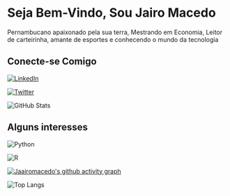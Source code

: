 # Seja Bem-Vindo, Sou Jairo Macedo

Pernambucano apaixonado pela sua terra, Mestrando em Economia, Leitor de carteirinha, amante de esportes e conhecendo o mundo da tecnologia

## Conecte-se Comigo
[![LinkedIn](https://img.shields.io/badge/LinkedIn-000?style=for-the-badge&logo=linkedin&logoColor=0E76A8)](https://www.linkedin.com/in/JairoMacedo/)

[![Twitter](https://img.shields.io/badge/Twitter-000?style=for-the-badge&logo=twitter)](https://twitter.com/_Jairo)

![GitHub Stats](https://github-readme-stats.vercel.app/api?username=Jaairomacedo&theme=transparent&bg_color=000&border_color=30A3DC&show_icons=true&icon_color=30A3DC&title_color=E94D5F&text_color=FFF)

## Alguns interesses

![Python](https://img.shields.io/badge/Python-000?style=for-the-badge&logo=python)

![R](https://img.shields.io/badge/R-000?style=for-the-badge&logo=R)

[![Jaairomacedo's github activity graph](https://github-readme-activity-graph.vercel.app/graph?username=Jaairomacedo&theme=rogue)](https://github.com/Jaairomacedo/github-readme-activity-graph)


![Top Langs](https://github-readme-stats-git-masterrstaa-rickstaa.vercel.app/api/top-langs/?username=Jaairomacedo&bg_color=000&border_color=30A3DC&title_color=E94D5F&text_color=FFF)